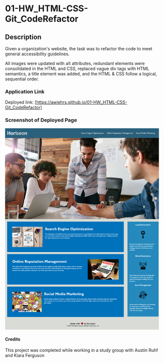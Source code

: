# 01-HW_HTML-CSS-Git_CodeRefactor

## Description

Given a organization's website, the task was to refactor the code to meet general accessibility guidelines.

All images were updated with alt attributes, redundant elements were consolidated in the HTML and CSS, replaced vague div tags with HTML semantics, a title element was added, and the HTML & CSS follow a logical, sequential order.

### Application Link

Deployed link: [https://awiehrs.github.io/01-HW_HTML-CSS-Git_CodeRefactor]

### Screenshot of Deployed Page

![alt text](assets/screenshots/homework-deployed-page_ALW.png "Screenshot")

#### Credits

This project was completed while working in a study group with Austin Ruhf and Kiara Ferguson
